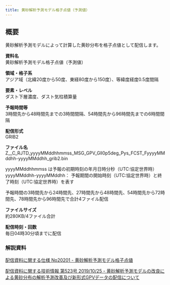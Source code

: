 ```yaml
---
title: 黄砂解析予測モデル格子点値（予測値）
---
```


## 概要
黄砂解析予測モデルによって計算した黄砂分布を格子点値として配信します。

**資料名** <br/>
黄砂解析予測モデル格子点値（予測値）

**領域・格子系** <br/>
アジア域（北緯20度から50度、東経80度から150度）、等緯度経度0.5度間隔

**要素・レベル** <br/>
ダスト下層濃度、ダスト気柱積算量

**予報時間等** <br/>
3時間先から48時間先までの3時間間隔、54時間先から96時間先までの6時間間隔

**配信形式** <br/>
GRIB2

**ファイル名** <br/>
Z__C_RJTD_yyyyMMddhhmmss_MSG_GPV_Gll0p5deg_Pys_FCST_FyyyyMMddhh-yyyyMMddhh_grib2.bin

yyyyMMddhhmmss は予報の初期時刻の年月日時分秒（UTC:協定世界時）<bt/>
yyyyMMddhh-yyyyMMddhh： 予報期間の開始時刻（UTC:協定世界時）と終了時刻（UTC:協定世界時）を表す

予報時間の3時間先から24時間先、27時間先から48時間先、54時間先から72時間先、78時間先から96時間先で合計4ファイル配信

**ファイルサイズ** <br/>
約280KB/4ファイル合計

**配信時刻・回数** <br/>
毎日04時30分頃までに配信


### 解説資料
[配信資料に関する仕様 No20201 - 黄砂解析予測モデル格子点値](https://www.data.jma.go.jp/suishin/shiyou/pdf/no20201)


[配信資料に関する技術情報 第523号 2019/10/25 - 黄砂解析予測モデルの改良による黄砂分布の解析予測改善及び新形式GPVデータの配信について](https://dmdata.jp/docs/jma/technical/523.pdf)
